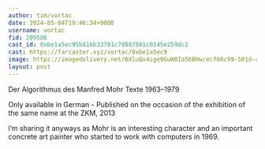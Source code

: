 ```yaml
---
author: tim/vortac
date: 2024-05-04T19:46:34+0000
username: vortac
fid: 209586
cast_id: 0xbe1a5ec95b81bb33781c7d087081c0145e259dc2
cast: https://farcaster.xyz/vortac/0xbe1a5ec9
image: https://imagedelivery.net/BXluQx4ige9GuW0Ia56BHw/ecf66c99-501d-4aa6-1980-20676a28bc00/original
layout: post
---
```


Der Algorithmus des Manfred Mohr
Texte 1963–1979

Only available in German - Published on the occasion of the exhibition of the same name at the ZKM, 2013

I’m sharing it anyways as Mohr is an interesting character and an important concrete art painter who started to work with computers in 1969.

<img src='https://imagedelivery.net/BXluQx4ige9GuW0Ia56BHw/ecf66c99-501d-4aa6-1980-20676a28bc00/original' alt='' referrerpolicy='no-referrer'/>
<img src='https://imagedelivery.net/BXluQx4ige9GuW0Ia56BHw/fb9dccd3-abfa-40a8-1b70-12d6f138b600/original' alt='' referrerpolicy='no-referrer'/>
